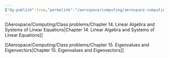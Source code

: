 ```yaml
---
{"dg-publish":true,"permalink":"/aerospace/computing/aerospace-computing/","noteIcon":"","created":"2025-10-02T01:28:23.345-04:00"}
---
```



[[Aerospace/Computing/Class problems/Chapter 14. Linear Algebra and Systems of Linear Equations\|Chapter 14. Linear Algebra and Systems of Linear Equations]]

[[Aerospace/Computing/Class problems/Chapter 15. Eigenvalues and Eigenvectors\|Chapter 15. Eigenvalues and Eigenvectors]]